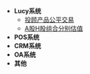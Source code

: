 - **Lucy系统**
  * [投顾产品公平交易](Lucy/投顾产品公平交易)
  * [A股H股组合分别估值](Lucy/A股H股组合分别估值)
- **POS系统**
- **CRM系统**
- **OA系统**
- **其他**

